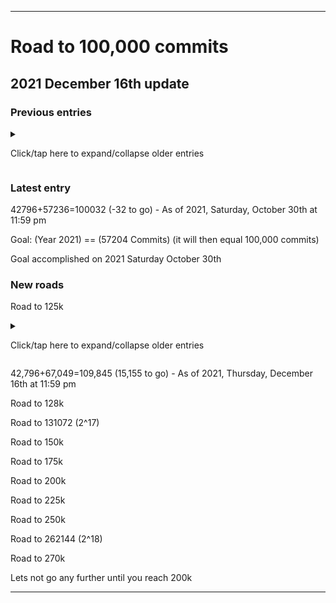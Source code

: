 
***

# Road to 100,000 commits

## 2021 December 16th update

### Previous entries

<details><summary><p>Click/tap here to expand/collapse older entries</p></summary>

42796+54602=97398 (2602 to go) - As of 2021 Friday October 15th at 5:39 pm

42796+54623=97419 (2581 to go) - As of 2021 Friday October 15th at 8:58 pm

42796+54647=97443 (2557 to go) - As of 2021 Saturday October 16th at 11:59 pm

42796+54785=97581 (2419 to go) - As of 2021, Sunday, October 17th at 11:59 pm

42796+54992=97788 (2202 to go) - As of 2021, Monday, October 18th at 11:59 pm

42796+55252=98048 (1952 to go) - As of 2021, Tuesday, October 19th at 11:59 pm

42796+55422=98218 (1782 to go) - As of 2021, Wednesday, October 20th at 11:59 pm

42796+55632=98428 (1572 to go) - As of 2021, Thursday, October 21st at 11:59 pm

42796+55834=98630 (1370 to go) - As of 2021, Friday, October 22nd at 11:59 pm

42796+56020=98816 (1184 to go) - As of 2021, Saturday, October 23rd at 11:59 pm

42796+56181=98977 (1023 to go) - As of 2021, Sunday, October 24th at 11:59 pm

42796+56393=99189 (811 to go) - As of 2021, Monday, October 25th at 11:59 pm

42796+56552=99348 (652 to go) - As of 2021, Tuesday, October 26th at 11:59 pm

42796+56714=99510 (490 to go) - As of 2021, Wednesday, October 27th at 11:59 pm

42796+56885=99681 (319 to go) - As of 2021, Thursday, October 28th at 11:59 pm

42796+57051=99681 (153 to go) - As of 2021, Friday, October 29th at 11:59 pm

</details>

### Latest entry

42796+57236=100032 (-32 to go) - As of 2021, Saturday, October 30th at 11:59 pm

Goal: (Year 2021) == (57204 Commits) (it will then equal 100,000 commits)

Goal accomplished on 2021 Saturday October 30th

### New roads

Road to 125k

<details><summary><p>Click/tap here to expand/collapse older entries</p></summary>

42796+57236=100032 (24,968 to go) - As of 2021, Saturday, October 30th at 11:59 pm

42796+57444=100240 (24,760 to go) - As of 2021, Sunday, October 31st at 11:59 pm

42796+57652=100240 (24,449 to go) - As of 2021, Monday, November 1st at 11:59 pm

42796+57816=100612 (24,588 to go) - As of 2021, Tuesday, November 2nd at 11:59 pm

42796+58023=100999 (24,001 to go) - As of 2021, Wednesday, November 3rd at 11:59 pm

42796+58223=101019 (23,981 to go) - As of 2021, Thursday, November 4th at 11:59 pm

42796+58448=101244 (23,756 to go) - As of 2021, Friday, November 5th at 11:59 pm

42796+58579=101375 (23,625 to go) - As of 2021, Saturday, November 6th at 11:59 pm

42796+58719=101515 (23,485 to go) - As of 2021, Sunday, November 7th at 11:59 pm

42796+59072=101868 (23,132 to go) - As of 2021, Monday, November 8th at 11:59 pm

42796+59231=102027 (22,973 to go) - As of 2021, Tuesday, November 9th at 11:59 pm

42796+59422=102218 (22,782 to go) - As of 2021, Wednesday, November 10th at 11:59 pm

42796+59601=102397 (22,603 to go) - As of 2021, Thursday, November 11th at 11:59 pm

42796+59729=102525 (22,475 to go) - As of 2021, Friday, November 12th at 11:59 pm

42796+59833=105629 (22,371 to go) - As of 2021, Saturday, November 13th at 11:59 pm

42796+59992=102,788 (22,212 to go) - As of 2021, Sunday, November 14th at 11:59 pm

42,796+60,201=102,977 (22,023 to go) - As of 2021, Monday, November 15th at 11:59 pm

42,796+60,346=103,142 (21,858 to go) - As of 2021, Tuesday, November 16th at 11:59 pm

42,796+60,452=103,248 (21,752 to go) - As of 2021, Wednesday, November 17th at 11:59 pm

42,796+60,590=103,386 (21,614 to go) - As of 2021, Thursday, November 18th at 11:59 pm

42,796+60,711=103,507 (21,493 to go) - As of 2021, Friday, November 19th at 11:59 pm

42,796+60,816=103,612 (21,388 to go) - As of 2021, Saturday, November 20th at 11:59 pm

42,796+61,071=103,867 (21,133 to go) - As of 2021, Sunday, November 21st at 11:59 pm

42,796+61,264=104,060 (20,940 to go) - As of 2021, Monday, November 22nd at 11:59 pm

42,796+61,380=104,176 (20,824 to go) - As of 2021, Tuesday, November 23rd at 11:59 pm

42,796+61,518=104,314 (20,686 to go) - As of 2021, Wednesday, November 24th at 11:59 pm

42,796+61,758=104,554 (20,446 to go) - As of 2021, Thursday, November 25th at 11:59 pm

42,796+62,029=104,554 (20,175 to go) - As of 2021, Friday, November 26th at 11:59 pm

42,796+62,213=104,554 (19,991 to go) - As of 2021, Saturday, November 27th at 11:59 pm

42,796+62,414=105,210 (19,790 to go) - As of 2021, Sunday, November 28th at 11:59 pm

42,796+62,573=105,369 (19,631 to go) - As of 2021, Monday, November 29th at 11:59 pm

42,796+62,716=105,512 (19,488 to go) - As of 2021, Tuesday, November 30th at 11:59 pm

42,796+62,904=105,700 (19,300 to go) - As of 2021, Wednesday, December 1st at 11:59 pm

42,796+63,208=106,004 (18,996 to go) - As of 2021, Thursday, December 2nd at 11:59 pm

42,796+63,570=106,366 (18,734 to go) - As of 2021, Friday, December 3rd at 11:59 pm

42,796+63,922=106,718 (18,282 to go) - As of 2021, Saturday, December 4th at 11:59 pm

42,796+64097=106,893 (18,107 to go) - As of 2021, Sunday, December 5th at 11:59 pm

42,796+64,372=107,168 (17,832 to go) - As of 2021, Monday, December 6th at 11:59 pm

42,796+64,564=107,360 (17,640 to go) - As of 2021, Tuesday, December 7th at 11:59 pm

42,796+64,785=107,581 (17,419 to go) - As of 2021, Wednesday, December 8th at 11:59 pm

42,796+64,982=107,778 (17,222 to go) - As of 2021, Thursday, December 9th at 11:59 pm

42,796+65,085=107,881 (17,119 to go) - As of 2021, Friday, December 10th at 11:59 pm

42,796+65,313=108,109 (16,891 to go) - As of 2021, Saturday, December 11th at 11:59 pm

42,796+65,547=108,343 (16,657 to go) - As of 2021, Sunday, December 12th at 11:59 pm

42,796+65,773=108,569 (16,431 to go) - As of 2021, Monday, December 13th at 11:59 pm

42,796+66,180=108,976 (16,024 to go) - As of 2021, Tuesday, December 14th at 11:59 pm

42,796+66,630=109,426 (15,574 to go) - As of 2021, Wednesday, December 15th at 11:59 pm

</details>

42,796+67,049=109,845 (15,155 to go) - As of 2021, Thursday, December 16th at 11:59 pm

Road to 128k

Road to 131072 (2^17)

Road to 150k

Road to 175k

Road to 200k

Road to 225k

Road to 250k

Road to 262144 (2^18)

Road to 270k

Lets not go any further until you reach 200k

***

